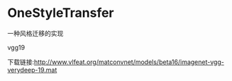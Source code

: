# OneStyleTransfer
一种风格迁移的实现

vgg19

下载链接:http://www.vlfeat.org/matconvnet/models/beta16/imagenet-vgg-verydeep-19.mat
